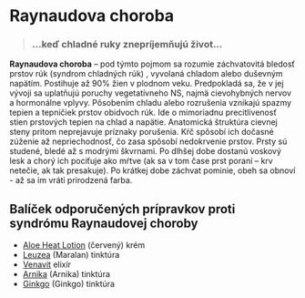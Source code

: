 Raynaudova choroba
==================

> ### …keď chladné ruky znepríjemňujú život…

**Raynaudova choroba** – pod týmto pojmom sa rozumie záchvatovitá bledosť prstov
rúk (syndrom chladných rúk) , vyvolaná chladom alebo duševným napätím. Postihuje
až 90% žien v plodnom veku. Predpokladá sa, že v jej vývoji sa uplatňujú poruchy
vegetatívneho NS, najmä cievohybných nervov a hormonálne vplyvy. Pôsobením
chladu alebo rozrušenia vznikajú spazmy tepien a tepničiek prstov obidvoch rúk.
Ide o mimoriadnu precitlivenosť stien prstových tepien na chlad a napätie.
Anatomická štruktúra cievnej steny pritom neprejavuje príznaky porušenia. Kŕč
spôsobí ich dočasné zúženie až nepriechodnosť, čo zasa spôsobí nedokrvenie
prstov. Prsty sú studené, bledé až s modrými škvrnami. Po dlhšej dobe dostanú
voskový lesk a chorý ich pociťuje ako mŕtve (ak sa v tom čase prst poraní – krv
netečie, ak tak presakuje). Po krátkej dobe záchvat pominie, obeh sa obnoví - až
sa im vráti prirodzená farba.

Balíček odporučených prípravkov proti syndrómu Raynaudovej choroby
------------------------------------------------------------------

* [Aloe Heat Lotion](/sip/produkty-FLP/aloe-heat-lotion) (červený) krém
* [Leuzea](/sip/tinktury/leuzea) (Maralan) tinktúra
* [Venavit](/sip/elixiry/venavit) elixír
* [Arnika](/sip/tinktury/arnika) (Arnika) tinktúra
* [Ginkgo](/sip/tinktury/ginkgo) (Ginkgo) tinktúra
